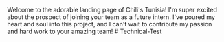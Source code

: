 Welcome to the adorable landing page of Chili's Tunisia! I'm super excited about the prospect of joining your team as a future intern. I've poured my heart and soul into this project, and I can't wait to contribute my passion and hard work to your amazing team! #   T e c h n i c a l - T e s t  
 